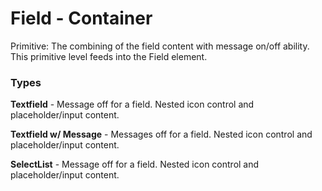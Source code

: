 # Field - Container

Primitive: The combining of the field content with message on/off ability. This primitive level feeds into the Field element.

### Types

**Textfield** - Message off for a field. Nested icon control and placeholder/input content.

**Textfield w/ Message** - Messages off for a field. Nested icon control and placeholder/input content.

**SelectList** - Message off for a field. Nested icon control and placeholder/input content.